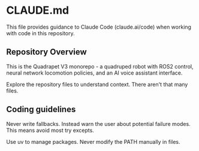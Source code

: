 # CLAUDE.md

This file provides guidance to Claude Code (claude.ai/code) when working with code in this repository.

## Repository Overview

This is the Quadrapet V3 monorepo - a quadruped robot with ROS2 control, neural network locomotion policies, and an AI voice assistant interface.

Explore the repository files to understand context. There aren't that many files.

## Coding guidelines

Never write fallbacks. Instead warn the user about potential failure modes. This means avoid most try excepts.

Use uv to manage packages. Never modify the PATH manually in files.